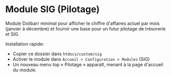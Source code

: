 # Module SIG (Pilotage)

Module Dolibarr minimal pour afficher le chiffre d'affaires actuel par mois (janvier à décembre) et fournir une base pour un futur pilotage de trésorerie et SIG.

Installation rapide:
- Copier ce dossier dans `htdocs/custom/sig`
- Activer le module dans `Accueil > Configuration > Modules` (SIG)
- Un nouveau menu top « Pilotage » apparaît, menant à la page d'accueil du module. 